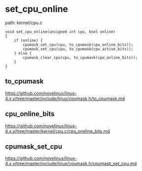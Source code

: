 set_cpu_online
========================================

path: kernel/cpu.c
```
void set_cpu_online(unsigned int cpu, bool online)
{
    if (online) {
        cpumask_set_cpu(cpu, to_cpumask(cpu_online_bits));
        cpumask_set_cpu(cpu, to_cpumask(cpu_active_bits));
    } else {
        cpumask_clear_cpu(cpu, to_cpumask(cpu_online_bits));
    }
}
```

to_cpumask
----------------------------------------

https://github.com/novelinux/linux-4.x.y/tree/master/include/linux/cpumask.h/to_cpumask.md

cpu_online_bits
----------------------------------------

https://github.com/novelinux/linux-4.x.y/tree/master/kernel/cpu.c/cpu_oneline_bits.md

cpumask_set_cpu
----------------------------------------

https://github.com/novelinux/linux-4.x.y/tree/master/include/linux/cpumask.h/cpumask_set_cpu.md